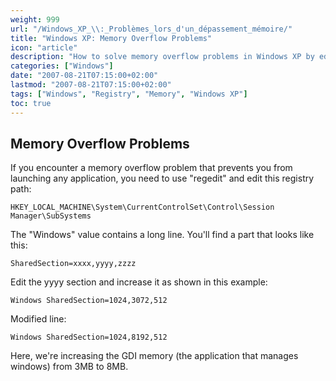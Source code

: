 ```yaml
---
weight: 999
url: "/Windows_XP_\\:_Problèmes_lors_d'un_dépassement_mémoire/"
title: "Windows XP: Memory Overflow Problems"
icon: "article"
description: "How to solve memory overflow problems in Windows XP by editing registry settings"
categories: ["Windows"]
date: "2007-08-21T07:15:00+02:00"
lastmod: "2007-08-21T07:15:00+02:00"
tags: ["Windows", "Registry", "Memory", "Windows XP"]
toc: true
---
```


## Memory Overflow Problems

If you encounter a memory overflow problem that prevents you from launching any application, you need to use "regedit" and edit this registry path:

```
HKEY_LOCAL_MACHINE\System\CurrentControlSet\Control\Session Manager\SubSystems
```

The "Windows" value contains a long line. You'll find a part that looks like this:

```
SharedSection=xxxx,yyyy,zzzz
```

Edit the yyyy section and increase it as shown in this example:

```
Windows SharedSection=1024,3072,512 
```

Modified line:

```
Windows SharedSection=1024,8192,512
```

Here, we're increasing the GDI memory (the application that manages windows) from 3MB to 8MB.